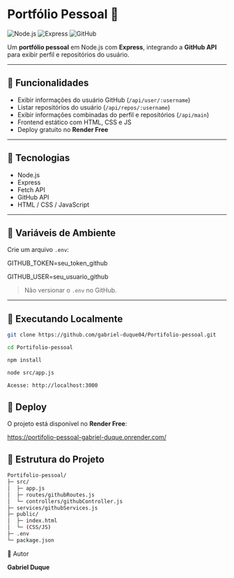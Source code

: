 # Portfólio Pessoal 🚀

![Node.js](https://img.shields.io/badge/Node.js-339933?logo=node.js&logoColor=white)
![Express](https://img.shields.io/badge/Express-000000?logo=express&logoColor=white)
![GitHub](https://img.shields.io/badge/GitHub-181717?logo=github&logoColor=white)

Um **portfólio pessoal** em Node.js com **Express**, integrando a **GitHub API** para exibir perfil e repositórios do usuário.

---

## 🔹 Funcionalidades

- Exibir informações do usuário GitHub (`/api/user/:username`)  
- Listar repositórios do usuário (`/api/repos/:username`)  
- Exibir informações combinadas do perfil e repositórios (`/api/main`)  
- Frontend estático com HTML, CSS e JS  
- Deploy gratuito no **Render Free**  

---

## 🔹 Tecnologias

- Node.js  
- Express  
- Fetch API  
- GitHub API  
- HTML / CSS / JavaScript  

---

## 🔹 Variáveis de Ambiente

Crie um arquivo `.env`:

GITHUB_TOKEN=seu_token_github

GITHUB_USER=seu_usuario_github


> Não versionar o `.env` no GitHub.

---

## 🔹 Executando Localmente

```bash
git clone https://github.com/gabriel-duque04/Portifolio-pessoal.git

cd Portifolio-pessoal

npm install

node src/app.js

Acesse: http://localhost:3000
``` 


## 🔹 Deploy

O projeto está disponível no **Render Free**:

https://portifolio-pessoal-gabriel-duque.onrender.com/


## 🔹 Estrutura do Projeto
```bash
Portifolio-pessoal/
├─ src/
│  ├─ app.js
│  ├─ routes/githubRoutes.js
│  └─ controllers/githubController.js
├─ services/githubServices.js
├─ public/
│  ├─ index.html
│  └─ (CSS/JS)
├─ .env
└─ package.json
```


👤 Autor

**Gabriel Duque**

